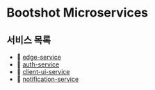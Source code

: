 # Bootshot Microservices

## 서비스 목록

- 🔗 [edge-service](https://github.com/DongWoonKim/bootshot-edge-service)
- 🔗 [auth-service](https://github.com/DongWoonKim/bootshot-auth-service)
- 🔗 [client-ui-service](https://github.com/DongWoonKim/bootshot-client-ui-service)
- 🔗 [notification-service](https://github.com/DongWoonKim/bootshot-notification-service)
